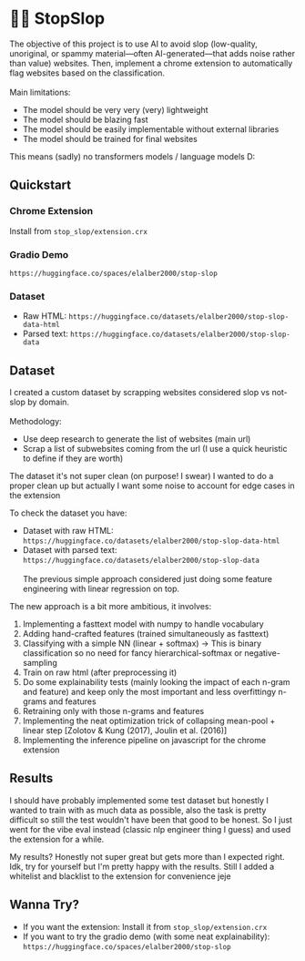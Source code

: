 # 🚫🧟 StopSlop

The objective of this project is to use AI to avoid slop (low-quality, unoriginal, or spammy material—often AI-generated—that adds noise rather than value) websites. Then, implement a chrome extension to automatically flag websites based on the classification.
<br><br>
Main limitations:
- The model should be very very (very) lightweight
- The model should be blazing fast
- The model should be easily implementable without external libraries
- The model should be trained for final websites

This means (sadly) no transformers models / language models  D:


## Quickstart

### Chrome Extension
Install from
```stop_slop/extension.crx```

### Gradio Demo
```https://huggingface.co/spaces/elalber2000/stop-slop```

### Dataset
- Raw HTML: ```https://huggingface.co/datasets/elalber2000/stop-slop-data-html```
- Parsed text: ```https://huggingface.co/datasets/elalber2000/stop-slop-data```

## Dataset

I created a custom dataset by scrapping websites considered slop vs not-slop by domain.
<br><br>
Methodology:
- Use deep research to generate the list of websites (main url)
- Scrap a list of subwebsites coming from the url (I use a quick heuristic to define if they are worth)

The dataset it's not super clean (on purpose! I swear)
I wanted to do a proper clean up but actually I want some noise to account for edge cases in the extension

To check the dataset you have:
- Dataset with raw HTML: ```https://huggingface.co/datasets/elalber2000/stop-slop-data-html```
- Dataset with parsed text: ```https://huggingface.co/datasets/elalber2000/stop-slop-data```
<br><br>
The previous simple approach considered just doing some feature engineering
with linear regression on top.

The new approach is a bit more ambitious, it involves:
1. Implementing a fasttext model with numpy to handle vocabulary
2. Adding hand-crafted features (trained simultaneously as fasttext)
3. Classifying with a simple NN (linear + softmax) -> This is binary classification so no need for fancy hierarchical-softmax or negative-sampling
4. Train on raw html (after preprocessing it)
5. Do some explainability tests (mainly looking the impact of each n-gram and feature) and keep only the most important and less overfittingy n-grams and features
6. Retraining only with those n-grams and features
7. Implementing the neat optimization trick of collapsing mean-pool + linear step [Zolotov & Kung (2017), Joulin et al. (2016)]
8. Implementing the inference pipeline on javascript for the chrome extension


## Results

I should have probably implemented some test dataset but honestly I wanted to train with as much data as possible, also the task is pretty difficult so still the test wouldn't have been that good to be honest. So I just went for the vibe eval instead (classic nlp engineer thing I guess) and used the extension for a while.

My results? Honestly not super great but gets more than I expected right. Idk, try for yourself but I'm pretty happy with the results.
Still I added a whitelist and blacklist to the extension for convenience jeje


## Wanna Try?

- If you want the extension: Install it from ```stop_slop/extension.crx```
- If you want to try the gradio demo (with some neat explainability): ```https://huggingface.co/spaces/elalber2000/stop-slop```